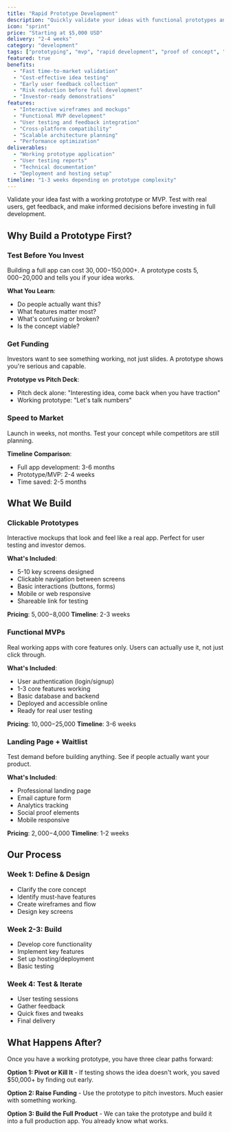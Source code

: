 ```yaml
---
title: "Rapid Prototype Development"
description: "Quickly validate your ideas with functional prototypes and MVPs. Test your concept before investing in full development."
icon: "sprint"
price: "Starting at $5,000 USD"
delivery: "2-4 weeks"
category: "development"
tags: ["prototyping", "mvp", "rapid development", "proof of concept", "startup"]
featured: true
benefits:
  - "Fast time-to-market validation"
  - "Cost-effective idea testing"
  - "Early user feedback collection"
  - "Risk reduction before full development"
  - "Investor-ready demonstrations"
features:
  - "Interactive wireframes and mockups"
  - "Functional MVP development"
  - "User testing and feedback integration"
  - "Cross-platform compatibility"
  - "Scalable architecture planning"
  - "Performance optimization"
deliverables:
  - "Working prototype application"
  - "User testing reports"
  - "Technical documentation"
  - "Deployment and hosting setup"
timeline: "1-3 weeks depending on prototype complexity"
---
```


Validate your idea fast with a working prototype or MVP. Test with real users, get feedback, and make informed decisions before investing in full development.

## Why Build a Prototype First?

### Test Before You Invest

Building a full app can cost $30,000-$150,000+. A prototype costs $5,000-$20,000 and tells you if your idea works.

**What You Learn**:

- Do people actually want this?
- What features matter most?
- What's confusing or broken?
- Is the concept viable?

### Get Funding

Investors want to see something working, not just slides. A prototype shows you're serious and capable.

**Prototype vs Pitch Deck**:

- Pitch deck alone: "Interesting idea, come back when you have traction"
- Working prototype: "Let's talk numbers"

### Speed to Market

Launch in weeks, not months. Test your concept while competitors are still planning.

**Timeline Comparison**:

- Full app development: 3-6 months
- Prototype/MVP: 2-4 weeks
- Time saved: 2-5 months

## What We Build

### Clickable Prototypes

Interactive mockups that look and feel like a real app. Perfect for user testing and investor demos.

**What's Included**:

- 5-10 key screens designed
- Clickable navigation between screens
- Basic interactions (buttons, forms)
- Mobile or web responsive
- Shareable link for testing

**Pricing**: $5,000-$8,000
**Timeline**: 2-3 weeks

### Functional MVPs

Real working apps with core features only. Users can actually use it, not just click through.

**What's Included**:

- User authentication (login/signup)
- 1-3 core features working
- Basic database and backend
- Deployed and accessible online
- Ready for real user testing

**Pricing**: $10,000-$25,000
**Timeline**: 3-6 weeks

### Landing Page + Waitlist

Test demand before building anything. See if people actually want your product.

**What's Included**:

- Professional landing page
- Email capture form
- Analytics tracking
- Social proof elements
- Mobile responsive

**Pricing**: $2,000-$4,000
**Timeline**: 1-2 weeks

## Our Process

### Week 1: Define & Design

- Clarify the core concept
- Identify must-have features
- Create wireframes and flow
- Design key screens

### Week 2-3: Build

- Develop core functionality
- Implement key features
- Set up hosting/deployment
- Basic testing

### Week 4: Test & Iterate

- User testing sessions
- Gather feedback
- Quick fixes and tweaks
- Final delivery

## What Happens After?

Once you have a working prototype, you have three clear paths forward:

**Option 1: Pivot or Kill It** - If testing shows the idea doesn't work, you saved $50,000+ by finding out early.

**Option 2: Raise Funding** - Use the prototype to pitch investors. Much easier with something working.

**Option 3: Build the Full Product** - We can take the prototype and build it into a full production app. You already know what works.
